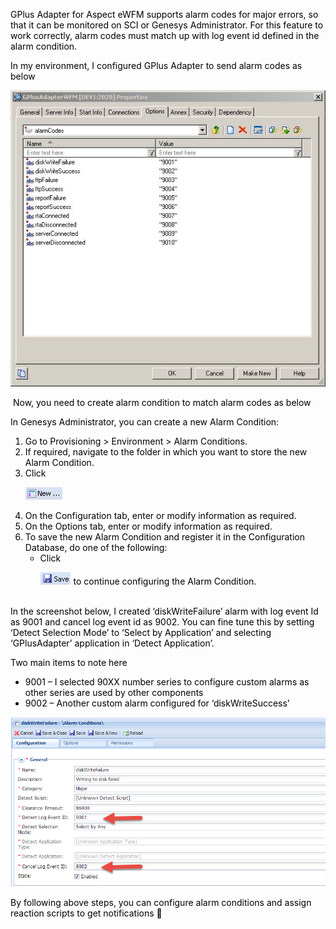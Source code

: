 
<span style="color: #000000;">GPlus Adapter for Aspect eWFM supports alarm codes for major errors, so that it can be monitored on SCI or Genesys Administrator. For this feature to work correctly, alarm codes must match up with log event id defined in the alarm condition.</span>

<div style="color: #000000;">
  In my environment, I configured GPlus Adapter to send alarm codes as below
</div>

<div style="color: #000000;">
</div>

<div style="color: #000000;">
  
  ![](/wp-content/uploads/2014/06/GPlusAdapterOptions.png)
  
</div>

<div style="color: #000000;">
</div>

<div style="color: #000000;">
   Now, you need to create alarm condition to match alarm codes as below
</div>

<div style="color: #000000;">
  <div>
    <p>
      In Genesys Administrator, you can create a new Alarm Condition:
    </p>
    <ol>
      <li>
        Go to Provisioning > Environment > Alarm Conditions.
      </li>
      <li>
        If required, navigate to the folder in which you want to store the new Alarm Condition.
      </li>
      <li>     
  Click 
        
   ![](/wp-content/uploads/2014/06/NewAC.png)
        
  </li>
      <li>
        On the Configuration tab, enter or modify information as required.
      </li>
      <li>
        On the Options tab, enter or modify information as required.
      </li>
      <li>
        To save the new Alarm Condition and register it in the Configuration Database, do one of the following: <ul>
          <li>
    Click 
            
   ![](/wp-content/uploads/2014/06/SaveAC.png) to continue configuring the Alarm Condition.
          </li>
        </ul>
      </li>
    </ol>   
    <div>
      In the screenshot below, I created &#8216;diskWriteFailure&#8217; alarm with log event Id as 9001 and cancel log event id as 9002. You can fine tune this by setting &#8216;Detect Selection Mode&#8217; to &#8216;Select by Application&#8217; and selecting &#8216;GPlusAdapter&#8217; application in &#8216;Detect Application&#8217;.
    </div>
  </div>
  
  <div>
  </div>
  
  <div>
    Two main items to note here
  </div>
  
  <div>
    <ul>
      <li>
        9001 &#8211; I selected 90XX number series to configure custom alarms as other series are used by other components
      </li>
      <li>
        9002 &#8211; Another custom alarm configured for &#8216;diskWriteSuccess&#8217;
      </li>
    </ul>
  </div>
  
  <div>
  
   ![](/wp-content/uploads/2014/06/Alarm-Condition1.png)
  
  </div>
  
  <div>
  </div>
  
  <div>
    By following above steps, you can configure alarm conditions and assign reaction scripts to get notifications 🙂
  </div>
  
  <p>
    &nbsp;
  </p>
</div>
